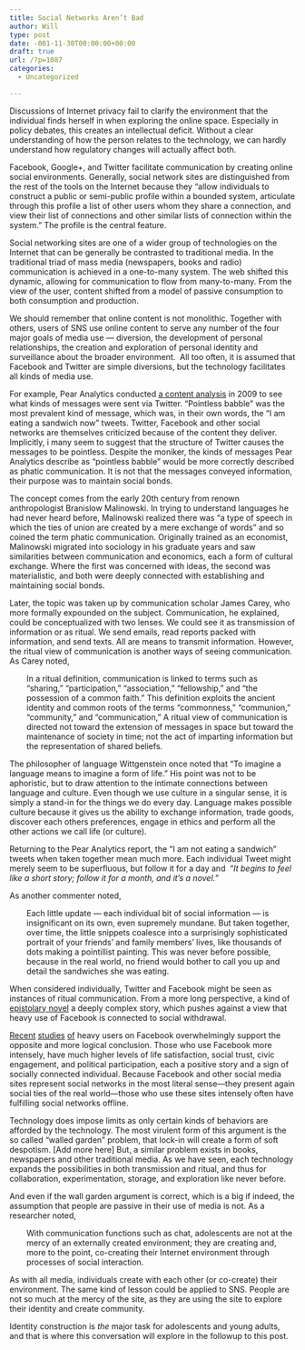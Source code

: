 ```yaml
---
title: Social Networks Aren’t Bad
author: Will
type: post
date: -001-11-30T00:00:00+00:00
draft: true
url: /?p=1087
categories:
  - Uncategorized

---
```

Discussions of Internet privacy fail to clarify the environment that the individual finds herself in when exploring the online space. Especially in policy debates, this creates an intellectual deficit. Without a clear understanding of how the person relates to the technology, we can hardly understand how regulatory changes will actually affect both.

Facebook, Google+, and Twitter facilitate communication by creating online social environments. Generally, social network sites are distinguished from the rest of the tools on the Internet because they “allow individuals to construct a public or semi-public profile within a bounded system, articulate through this profile a list of other users whom they share a connection, and view their list of connections and other similar lists of connection within the system.” The profile is the central feature.

Social networking sites are one of a wider group of technologies on the Internet that can be generally be contrasted to traditional media. In the traditional triad of mass media (newspapers, books and radio) communication is achieved in a one-to-many system. The web shifted this dynamic, allowing for communication to flow from many-to-many. From the view of the user, content shifted from a model of passive consumption to both consumption and production.

We should remember that online content is not monolithic. Together with others, users of SNS use online content to serve any number of the four major goals of media use &#8212; diversion, the development of personal relationships, the creation and exploration of personal identity and surveillance about the broader environment.  All too often, it is assumed that Facebook and Twitter are simple diversions, but the technology facilitates all kinds of media use.

For example, Pear Analytics conducted [a content analysis][1] in 2009 to see what kinds of messages were sent via Twitter. “Pointless babble” was the most prevalent kind of message, which was, in their own words, the “I am eating a sandwich now” tweets. Twitter, Facebook and other social networks are themselves criticized because of the content they deliver. Implicitly, i many seem to suggest that the structure of Twitter causes the messages to be pointless. Despite the moniker, the kinds of messages Pear Analytics describe as “pointless babble” would be more correctly described as phatic communication. It is not that the messages conveyed information, their purpose was to maintain social bonds.

The concept comes from the early 20th century from renown anthropologist Branislow Malinowski. In trying to understand languages he had never heard before, Malinowski realized there was &#8220;a type of speech in which the ties of union are created by a mere exchange of words” and so coined the term phatic communication. Originally trained as an economist, Malinowski migrated into sociology in his graduate years and saw similarities between communication and economics, each a form of cultural exchange. Where the first was concerned with ideas, the second was materialistic, and both were deeply connected with establishing and maintaining social bonds.

Later, the topic was taken up by communication scholar James Carey, who more formally expounded on the subject. Communication, he explained, could be conceptualized with two lenses. We could see it as transmission of information or as ritual. We send emails, read reports packed with information, and send texts. All are means to transmit information. However, the ritual view of communication is another ways of seeing communication. As Carey noted,

<p style="padding-left: 30px;">
  In a ritual definition, communication is linked to terms such as &#8220;sharing,&#8221; &#8220;participation,&#8221; &#8220;association,&#8221; &#8220;fellowship,&#8221; and &#8220;the possession of a common faith.&#8221; This definition exploits the ancient identity and common roots of the terms &#8220;commonness,&#8221; &#8220;communion,&#8221; &#8220;community,&#8221; and &#8220;communication,&#8221; A ritual view of communication is directed not toward the extension of messages in space but toward the maintenance of society in time; not the act of imparting information but the representation of shared beliefs.
</p>

The philosopher of language Wittgenstein once noted that “To imagine a language means to imagine a form of life.” His point was not to be aphoristic, but to draw attention to the intimate connections between language and culture. Even though we use culture in a singular sense, it is simply a stand-in for the things we do every day. Language makes possible culture because it gives us the ability to exchange information, trade goods, discover each others preferences, engage in ethics and perform all the other actions we call life (or culture).

Returning to the Pear Analytics report, the “I am not eating a sandwich” tweets when taken together mean much more. Each individual Tweet might merely seem to be superfluous, but follow it for a day and  “_It begins to feel like a short story; follow it for a month, and it’s a novel._”

As another commenter noted,

<p style="padding-left: 30px;">
  Each little update — each individual bit of social information — is insignificant on its own, even supremely mundane. But taken together, over time, the little snippets coalesce into a surprisingly sophisticated portrait of your friends’ and family members’ lives, like thousands of dots making a pointillist painting. This was never before possible, because in the real world, no friend would bother to call you up and detail the sandwiches she was eating.
</p>

When considered individually, Twitter and Facebook might be seen as instances of ritual communication. From a more long perspective, a kind of [epistolary novel][2] a deeply complex story, which pushes against a view that heavy use of Facebook is connected to social withdrawal.

[Recent][3] [studies][4] [of][5] heavy users on Facebook overwhelmingly support the opposite and more logical conclusion. Those who use Facebook more intensely, have much higher levels of life satisfaction, social trust, civic engagement, and political participation, each a positive story and a sign of socially connected individual. Because Facebook and other social media sites represent social networks in the most literal sense—they present again social ties of the real world—those who use these sites intensely often have fulfilling social networks offline.

Technology does impose limits as only certain kinds of behaviors are afforded by the technology. The most virulent form of this argument is the so called “walled garden” problem, that lock-in will create a form of soft despotism. [Add more here] But, a similar problem exists in books, newspapers and other traditional media. As we have seen, each technology expands the possibilities in both transmission and ritual, and thus for collaboration, experimentation, storage, and exploration like never before.

And even if the wall garden argument is correct, which is a big if indeed, the assumption that people are passive in their use of media is not. As a researcher noted,

<p style="padding-left: 30px;">
  With communication functions such as chat, adolescents are not at the mercy of an externally created environment; they are creating and, more to the point, co-creating their Internet environment through processes of social interaction.
</p>

As with all media, individuals create with each other (or co-create) their environment. The same kind of lesson could be applied to SNS. People are not so much at the mercy of the site, as they are using the site to explore their identity and create community.

Identity construction is _the_ major task for adolescents and young adults, and that is where this conversation will explore in the followup to this post.

 [1]: http://www.pearanalytics.com/blog/wp-content/uploads/2010/05/Twitter-Study-August-2009.pdf
 [2]: http://en.wikipedia.org/wiki/Epistolary_novel
 [3]: http://jcmc.indiana.edu/vol12/issue4/ellison.html
 [4]: http://onlinelibrary.wiley.com/doi/10.1111/j.1083-6101.2009.01474.x/full
 [5]: https://www.msu.edu/~nellison/EllisonSteinfieldLampe2011ConnectionStrategies.pdf